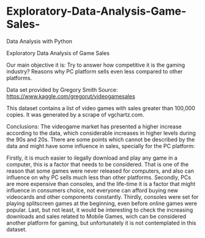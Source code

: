 # Exploratory-Data-Analysis-Game-Sales-
Data Analysis with Python

Exploratory Data Analysis of Game Sales

Our main objective it is:
Try to answer how competitive it is the gaming industry?
Reasons why PC platform sells even less compared to other platforms.

Data set provided by Gregory Smith
Source: https://www.kaggle.com/gregorut/videogamesales

This dataset contains a list of video games with sales greater than 100,000 copies.
It was generated by a scrape of vgchartz.com.

Conclusions: The videogame market has presented a higher increase according to the data, which considerable increases in higher levels during the 90s and 20s.
There are some points which cannot be described by the data and might have some influence in sales, specially for the PC platform:

Firstly, it is much easier to ilegally download and play any game in a computer, this is a factor that needs to be considered. That is one of the reason that some games were never released for computers, and also can influence on why PC sells much less than other platforms.
Secondly, PCs are more expensive than consoles, and the life-time it is a factor that might influence in consumers choice, not everyone can afford buying new videocards and other components constantly.
Thirdly, consoles were set for playing splitscreen games at the beginning, even before online games were popular.
Last, but not least, it would be interesting to check the increasing downloads and sales related to Mobile Games, wich can be considered another platform for gaming, but unfortunately it is not contemplated in this dataset.
